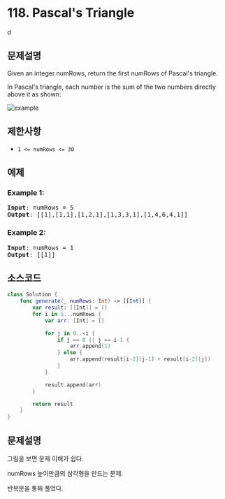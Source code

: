 # 118. Pascal's Triangle
d
## 문제설명
Given an integer numRows, return the first numRows of Pascal's triangle.

In Pascal's triangle, each number is the sum of the two numbers directly above it as shown:

![example](https://upload.wikimedia.org/wikipedia/commons/0/0d/PascalTriangleAnimated2.gif)

## 제한사항
- ```1 <= numRows <= 30```

## 예제
### Example 1:
<pre>
<b>Input</b>: numRows = 5
<b>Output</b>: [[1],[1,1],[1,2,1],[1,3,3,1],[1,4,6,4,1]]
</pre>

### Example 2:
<pre>
<b>Input</b>: numRows = 1
<b>Output</b>: [[1]]
</pre>


## 소스코드
```Swift
class Solution {
    func generate(_ numRows: Int) -> [[Int]] {
        var result: [[Int]] = []
        for i in 1...numRows {
            var arr: [Int] = []

            for j in 0..<i {
                if j == 0 || j == i-1 {
                    arr.append(1)
                } else {
                    arr.append(result[i-2][j-1] + result[i-2][j])
                }
            }

            result.append(arr)
        }

        return result
    }
}
```

## 문제설명
그림을 보면 문제 이해가 쉽다.

numRows 높이만큼의 삼각형을 만드는 문제.

반복문을 통해 풀었다.